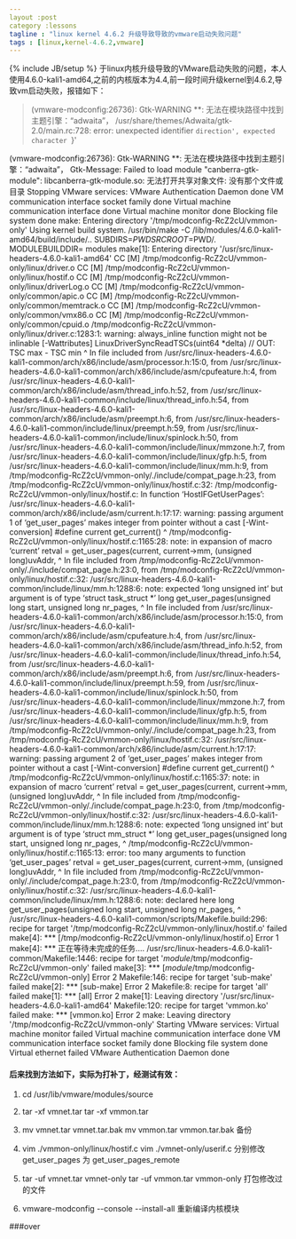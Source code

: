 ```yaml
---
layout :post
category :lessons
tagline : "linux kernel 4.6.2 升级导致导致的vmware启动失败问题"
tags : [linux,kernel-4.6.2,vmware]
---
```

{% include JB/setup %}
于linux内核升级导致的VMware启动失败的问题，本人使用4.6.0-kali1-amd64,之前的内核版本为4.4,前一段时间升级kernel到4.6.2,导致vm启动失败，报错如下：


> (vmware-modconfig:26736): Gtk-WARNING **: 无法在模块路径中找到主题引擎：“adwaita”，
/usr/share/themes/Adwaita/gtk-2.0/main.rc:728: error: unexpected identifier `direction', expected character `}'

(vmware-modconfig:26736): Gtk-WARNING **: 无法在模块路径中找到主题引擎：“adwaita”，
Gtk-Message: Failed to load module "canberra-gtk-module": libcanberra-gtk-module.so: 无法打开共享对象文件: 没有那个文件或目录
Stopping VMware services:
   VMware Authentication Daemon                                        done
   VM communication interface socket family                            done
   Virtual machine communication interface                             done
   Virtual machine monitor                                             done
   Blocking file system                                                done
make: Entering directory '/tmp/modconfig-RcZ2cU/vmmon-only'
Using kernel build system.
/usr/bin/make -C /lib/modules/4.6.0-kali1-amd64/build/include/.. SUBDIRS=$PWD SRCROOT=$PWD/. \
  MODULEBUILDDIR= modules
make[1]: Entering directory '/usr/src/linux-headers-4.6.0-kali1-amd64'
  CC [M]  /tmp/modconfig-RcZ2cU/vmmon-only/linux/driver.o
  CC [M]  /tmp/modconfig-RcZ2cU/vmmon-only/linux/hostif.o
  CC [M]  /tmp/modconfig-RcZ2cU/vmmon-only/linux/driverLog.o
  CC [M]  /tmp/modconfig-RcZ2cU/vmmon-only/common/apic.o
  CC [M]  /tmp/modconfig-RcZ2cU/vmmon-only/common/memtrack.o
  CC [M]  /tmp/modconfig-RcZ2cU/vmmon-only/common/vmx86.o
  CC [M]  /tmp/modconfig-RcZ2cU/vmmon-only/common/cpuid.o
/tmp/modconfig-RcZ2cU/vmmon-only/linux/driver.c:1283:1: warning: always_inline function might not be inlinable [-Wattributes]
 LinuxDriverSyncReadTSCs(uint64 *delta) // OUT: TSC max - TSC min
 ^
In file included from /usr/src/linux-headers-4.6.0-kali1-common/arch/x86/include/asm/processor.h:15:0,
                 from /usr/src/linux-headers-4.6.0-kali1-common/arch/x86/include/asm/cpufeature.h:4,
                 from /usr/src/linux-headers-4.6.0-kali1-common/arch/x86/include/asm/thread_info.h:52,
                 from /usr/src/linux-headers-4.6.0-kali1-common/include/linux/thread_info.h:54,
                 from /usr/src/linux-headers-4.6.0-kali1-common/arch/x86/include/asm/preempt.h:6,
                 from /usr/src/linux-headers-4.6.0-kali1-common/include/linux/preempt.h:59,
                 from /usr/src/linux-headers-4.6.0-kali1-common/include/linux/spinlock.h:50,
                 from /usr/src/linux-headers-4.6.0-kali1-common/include/linux/mmzone.h:7,
                 from /usr/src/linux-headers-4.6.0-kali1-common/include/linux/gfp.h:5,
                 from /usr/src/linux-headers-4.6.0-kali1-common/include/linux/mm.h:9,
                 from /tmp/modconfig-RcZ2cU/vmmon-only/./include/compat_page.h:23,
                 from /tmp/modconfig-RcZ2cU/vmmon-only/linux/hostif.c:32:
/tmp/modconfig-RcZ2cU/vmmon-only/linux/hostif.c: In function ‘HostIFGetUserPages’:
/usr/src/linux-headers-4.6.0-kali1-common/arch/x86/include/asm/current.h:17:17: warning: passing argument 1 of ‘get_user_pages’ makes integer from pointer without a cast [-Wint-conversion]
 #define current get_current()
                 ^
/tmp/modconfig-RcZ2cU/vmmon-only/linux/hostif.c:1165:28: note: in expansion of macro ‘current’
    retval = get_user_pages(current, current->mm, (unsigned long)uvAddr,
                            ^
In file included from /tmp/modconfig-RcZ2cU/vmmon-only/./include/compat_page.h:23:0,
                 from /tmp/modconfig-RcZ2cU/vmmon-only/linux/hostif.c:32:
/usr/src/linux-headers-4.6.0-kali1-common/include/linux/mm.h:1288:6: note: expected ‘long unsigned int’ but argument is of type ‘struct task_struct *’
 long get_user_pages(unsigned long start, unsigned long nr_pages,
      ^
In file included from /usr/src/linux-headers-4.6.0-kali1-common/arch/x86/include/asm/processor.h:15:0,
                 from /usr/src/linux-headers-4.6.0-kali1-common/arch/x86/include/asm/cpufeature.h:4,
                 from /usr/src/linux-headers-4.6.0-kali1-common/arch/x86/include/asm/thread_info.h:52,
                 from /usr/src/linux-headers-4.6.0-kali1-common/include/linux/thread_info.h:54,
                 from /usr/src/linux-headers-4.6.0-kali1-common/arch/x86/include/asm/preempt.h:6,
                 from /usr/src/linux-headers-4.6.0-kali1-common/include/linux/preempt.h:59,
                 from /usr/src/linux-headers-4.6.0-kali1-common/include/linux/spinlock.h:50,
                 from /usr/src/linux-headers-4.6.0-kali1-common/include/linux/mmzone.h:7,
                 from /usr/src/linux-headers-4.6.0-kali1-common/include/linux/gfp.h:5,
                 from /usr/src/linux-headers-4.6.0-kali1-common/include/linux/mm.h:9,
                 from /tmp/modconfig-RcZ2cU/vmmon-only/./include/compat_page.h:23,
                 from /tmp/modconfig-RcZ2cU/vmmon-only/linux/hostif.c:32:
/usr/src/linux-headers-4.6.0-kali1-common/arch/x86/include/asm/current.h:17:17: warning: passing argument 2 of ‘get_user_pages’ makes integer from pointer without a cast [-Wint-conversion]
 #define current get_current()
                 ^
/tmp/modconfig-RcZ2cU/vmmon-only/linux/hostif.c:1165:37: note: in expansion of macro ‘current’
    retval = get_user_pages(current, current->mm, (unsigned long)uvAddr,
                                     ^
In file included from /tmp/modconfig-RcZ2cU/vmmon-only/./include/compat_page.h:23:0,
                 from /tmp/modconfig-RcZ2cU/vmmon-only/linux/hostif.c:32:
/usr/src/linux-headers-4.6.0-kali1-common/include/linux/mm.h:1288:6: note: expected ‘long unsigned int’ but argument is of type ‘struct mm_struct *’
 long get_user_pages(unsigned long start, unsigned long nr_pages,
      ^
/tmp/modconfig-RcZ2cU/vmmon-only/linux/hostif.c:1165:13: error: too many arguments to function ‘get_user_pages’
    retval = get_user_pages(current, current->mm, (unsigned long)uvAddr,
             ^
In file included from /tmp/modconfig-RcZ2cU/vmmon-only/./include/compat_page.h:23:0,
                 from /tmp/modconfig-RcZ2cU/vmmon-only/linux/hostif.c:32:
/usr/src/linux-headers-4.6.0-kali1-common/include/linux/mm.h:1288:6: note: declared here
 long get_user_pages(unsigned long start, unsigned long nr_pages,
      ^
/usr/src/linux-headers-4.6.0-kali1-common/scripts/Makefile.build:296: recipe for target '/tmp/modconfig-RcZ2cU/vmmon-only/linux/hostif.o' failed
make[4]: *** [/tmp/modconfig-RcZ2cU/vmmon-only/linux/hostif.o] Error 1
make[4]: *** 正在等待未完成的任务....
/usr/src/linux-headers-4.6.0-kali1-common/Makefile:1446: recipe for target '_module_/tmp/modconfig-RcZ2cU/vmmon-only' failed
make[3]: *** [_module_/tmp/modconfig-RcZ2cU/vmmon-only] Error 2
Makefile:146: recipe for target 'sub-make' failed
make[2]: *** [sub-make] Error 2
Makefile:8: recipe for target 'all' failed
make[1]: *** [all] Error 2
make[1]: Leaving directory '/usr/src/linux-headers-4.6.0-kali1-amd64'
Makefile:120: recipe for target 'vmmon.ko' failed
make: *** [vmmon.ko] Error 2
make: Leaving directory '/tmp/modconfig-RcZ2cU/vmmon-only'
Starting VMware services:
   Virtual machine monitor                                            failed
   Virtual machine communication interface                             done
   VM communication interface socket family                            done
   Blocking file system                                                done
   Virtual ethernet                                                   failed
   VMware Authentication Daemon                                        done


#### 后来找到方法如下，实际为打补丁，经测试有效：

1. cd /usr/lib/vmware/modules/source

2. tar -xf vmnet.tar
 tar -xf vmmon.tar

3. mv vmnet.tar vmnet.tar.bak
mv vmmon.tar vmmon.tar.bak
备份

4. vim ./vmmon-only/linux/hostif.c
vim ./vmnet-only/userif.c
分别修改 get_user_pages 为 get_user_pages_remote

5. tar -uf vmnet.tar vmnet-only
tar -uf vmmon.tar vmmon-only
打包修改过的文件

6. vmware-modconfig --console --install-all 
重新编译内核模块


###over
